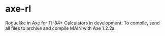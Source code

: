 # axe-rl
Roguelike in Axe for TI-84+ Calculators in development.
To compile, send all files to archive and compile MAIN with Axe 1.2.2a.
